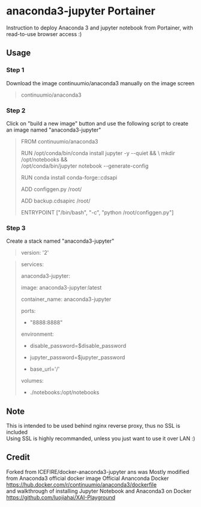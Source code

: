 # anaconda3-jupyter Portainer
Instruction to deploy Anaconda 3 and jupyter notebook from Portainer, with read-to-use browser access :)  

## Usage  
### Step 1
Download the image continuumio/anaconda3 manually on the image screen

> continuumio/anaconda3

### Step 2
Click on "build a new image" button and use the following script to create an image named "anaconda3-jupyter"


> FROM continuumio/anaconda3
>
> RUN /opt/conda/bin/conda install jupyter -y --quiet && \ 
    mkdir /opt/notebooks && \
    /opt/conda/bin/jupyter notebook --generate-config
>
> RUN conda install conda-forge::cdsapi
>
> ADD configgen.py /root/
>
> ADD backup.cdsapirc /root/
>
> ENTRYPOINT ["/bin/bash", "-c", "python /root/configgen.py"]

### Step 3
Create a stack named "anaconda3-jupyter"

> version: '2'

> services:
>
>  anaconda3-jupyter:
>
>    image: anaconda3-jupyter:latest
>
>    container_name: anaconda3-jupyter
>
>    ports:
>
>    - "8888:8888"
>
>    environment:
>
>    - disable_password=$disable_password
>
>    - jupyter_password=$jupyter_password
>
>    - base_url='/'
>     
>    volumes:
>
>    - ./notebooks:/opt/notebooks



## Note
This is intended to be used behind nginx reverse proxy, thus no SSL is included  
Using SSL is highly recommanded, unless you just want to use it over LAN :)

## Credit
Forked from ICEFIRE/docker-anaconda3-jupyter 
ans was Mostly modified from Anaconda3 official docker image
Official Ananconda Docker  
  https://hub.docker.com/r/continuumio/anaconda3/dockerfile  
and walkthrough of installing Jupyter Notebook and Anaconda3 on Docker  
  https://github.com/luojiahai/XAI-Playground  
